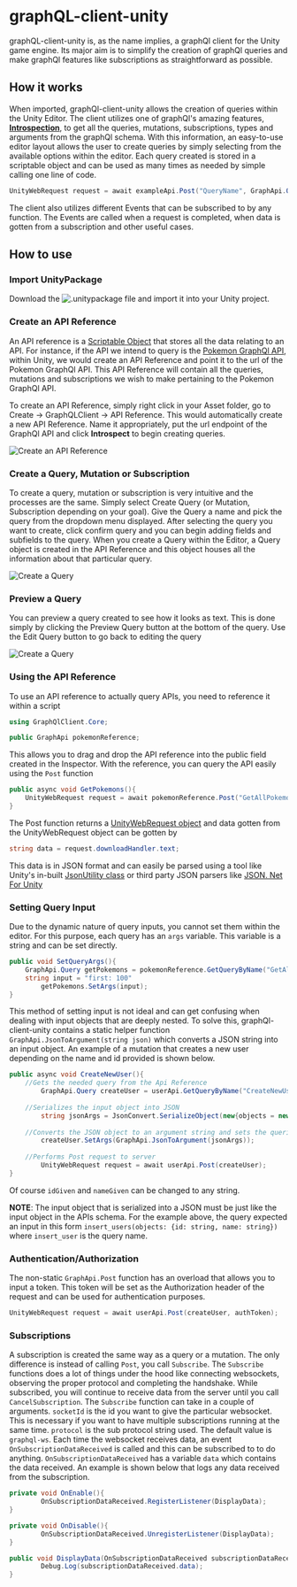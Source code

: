 # graphQL-client-unity
graphQL-client-unity is, as the name implies, a graphQl client for the Unity game engine. Its major aim is to simplify the creation of graphQl queries and make graphQl features like subscriptions as straightforward as possible.

## How it works
When imported, graphQl-client-unity allows the creation of queries within the Unity Editor. The client utilizes one of graphQl's amazing features, [**Introspection**](https://graphql.org/learn/introspection/), to get all the queries, mutations, subscriptions, types and arguments from the graphQl schema. With this information, an easy-to-use editor layout allows the user to create queries by simply selecting from the available options within the editor. Each query created is stored in a scriptable object and can be used as many times as needed by simple calling one line of code.
```C#
UnityWebRequest request = await exampleApi.Post("QueryName", GraphApi.Query.Type.Query);
```
The client also utilizes different Events that can be subscribed to by any function. The Events are called when a request is completed, when data is gotten from a subscription and other useful cases.

## How to use
### Import UnityPackage
Download the ![``.unitypackage``](UnityPackages/graphQL-client-unity-v2.unitypackage) file and import it into your Unity project.

### Create an API Reference
An API reference is a [Scriptable Object](https://docs.unity3d.com/Manual/class-ScriptableObject.html) that stores all the data relating to an API. For instance, if the API we intend to query is the [Pokemon GraphQl API](https://graphql-pokemon.now.sh/), within Unity, we would create an API Reference and point it to the url of the Pokemon GraphQl API. This API Reference will contain all the queries, mutations and subscriptions we wish to make pertaining to the Pokemon GraphQl API.

To create an API Reference, simply right click in your Asset folder, go to Create -> GraphQLClient -> API Reference. This would automatically create a new API Reference. Name it appropriately, put the url endpoint of the GraphQl API and click **Introspect** to  begin creating queries.

![Create an API Reference](Gifs/CreateApiReference.gif)

### Create a Query, Mutation or Subscription
To create a query, mutation or subscription is very intuitive and the processes are the same. Simply select Create Query (or Mutation, Subscription depending on your goal). Give the Query a name and pick the query from the dropdown menu displayed. After selecting the query you want to create, click confirm query and you can begin adding fields and subfields to the query. When you create a Query within the Editor, a Query object is created in the API Reference and this object houses all the information about that particular query.

![Create a Query](Gifs/CreateQuery.gif)

### Preview a Query
You can preview a query created to see how it looks as text. This is done simply by clicking the Preview Query button at the bottom of the query. Use the Edit Query button to go back to editing the query

![Create a Query](Gifs/PreviewQuery.gif)

### Using the API Reference
To use an API reference to actually query APIs, you need to reference it within a script
```C#
using GraphQlClient.Core;

public GraphApi pokemonReference;
```
This allows you to drag and drop the API reference into the public field created in the Inspector. With the reference, you can query the API easily using the ``Post`` function

```C#
public async void GetPokemons(){
	UnityWebRequest request = await pokemonReference.Post("GetAllPokemons", GraphApi.Query.Type.Query);
}
```
The Post function returns a [UnityWebRequest object](https://docs.unity3d.com/ScriptReference/Networking.UnityWebRequest.html) and data gotten from the UnityWebRequest object can be gotten by

```C#
string data = request.downloadHandler.text;
```
This data is in JSON format and can easily be parsed using a tool like Unity's in-built [JsonUtility class](https://docs.unity3d.com/ScriptReference/JsonUtility.html) or third party JSON parsers like [JSON. Net For Unity](https://assetstore.unity.com/packages/tools/input-management/json-net-for-unity-11347)

### Setting Query Input
Due to the dynamic nature of query inputs, you cannot set them within the editor. For this purpose, each query has an ``args`` variable. This variable is a string and can be set directly.

```C#
public void SetQueryArgs(){
	GraphApi.Query getPokemons = pokemonReference.GetQueryByName("GetAllPokemon", GraphApi.Query.Type.Query);
	string input = "first: 100"
        getPokemons.SetArgs(input);
}
```
This method of setting input is not ideal and can get confusing when dealing with input objects that are deeply nested. To solve this, graphQl-client-unity contains a static helper function ``GraphApi.JsonToArgument(string json)`` which converts a JSON string into an input object. An example of a mutation that creates a new user depending on the name and id provided is shown below.

```C#
public async void CreateNewUser(){
	//Gets the needed query from the Api Reference
        GraphApi.Query createUser = userApi.GetQueryByName("CreateNewUser", GraphApi.Query.Type.Mutation);
	
	//Serializes the input object into JSON
        string jsonArgs = JsonConvert.SerializeObject(new{objects = new{id = "idGiven", name = "nameGiven"}});
	
	//Converts the JSON object to an argument string and sets the queries argument
        createUser.SetArgs(GraphApi.JsonToArgument(jsonArgs));
	
	//Performs Post request to server
        UnityWebRequest request = await userApi.Post(createUser);
}
```
Of course ``idGiven`` and ``nameGiven`` can be changed to any string.

**NOTE**: The input object that is serialized into a JSON must be just like the input object in the APIs schema.
For the example above, the query expected an input in this form ``insert_users(objects: {id: string, name: string})`` where ``insert_user`` is the query name.  



### Authentication/Authorization
The non-static ``GraphApi.Post`` function has an overload that allows you to input a token. This token will be set as the Authorization header of the request and can be used for authentication purposes.
```C#
UnityWebRequest request = await userApi.Post(createUser, authToken);
```

### Subscriptions
A subscription is created the same way as a query or a mutation. The only difference is instead of  calling ``Post``, you call ``Subscribe``. The ``Subscribe`` functions does a lot of things under the hood like connecting websockets, observing the proper protocol and completing the handshake. While subscribed, you will continue to receive data from the server until you call ``CancelSubscription``. The ``Subscribe`` function can take in a couple of arguments.
``socketId`` is the id you want to give the particular websocket. This is necessary if you want to have multiple subscriptions running at the same time.
``protocol`` is the sub protocol string used. The default value is ``graphql-ws``.
Each time the websocket receives data, an event ``OnSubscriptionDataReceived`` is called and this can be subscribed to to do anything. ``OnSubscriptionDataReceived`` has a variable ``data`` which contains the data received.
An example is shown below that logs any data received from the subscription.
```C#
private void OnEnable(){
        OnSubscriptionDataReceived.RegisterListener(DisplayData);
}

private void OnDisable(){
        OnSubscriptionDataReceived.UnregisterListener(DisplayData);
}

public void DisplayData(OnSubscriptionDataReceived subscriptionDataReceived){
        Debug.Log(subscriptionDataReceived.data);
}


```

